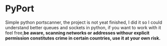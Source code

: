 # PyPort
Simple python portscanner, the project is not yeat finished, I did it so I could understand better queues and sockets in python, if you want to work with it feel free,__be aware, scanning networks or addresses withour explicit permission constitutes crime in certain countries, use it at your own risk.__
